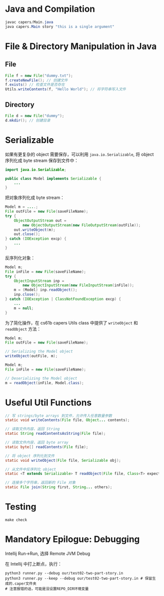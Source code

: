 # Java and Compilation

```java
javac capers/Main.java
java capers.Main story "this is a single argument"
```

# File & Directory Manipulation in Java

## File

```java
File f = new File("dummy.txt");
f.createNewFile(); // 创建文件
f.exists() // 检查文件是否存在
Utils.writeContents(f, "Hello World"); // 将字符串写入文件
```

## Directory

```java
File d = new File("dummy");
d.mkdir(); // 创建目录
```

# Serializable

如果有更复杂的 object 需要保存，可以利用 `java.io.Serializable`, 将 object 序列化成 byte stream 保存到文件中：

```java
import java.io.Serializable;

public class Model implements Serializable {
    ...
}
```

把对象序列化成 byte stream：

```java
Model m = ....;
File outFile = new File(saveFileName);
try {
    ObjectOutputStream out =
        new ObjectOutputStream(new FileOutputStream(outFile));
    out.writeObject(m);
    out.close();
} catch (IOException excp) {
    ...
}
```

反序列化对象：

```java
Model m;
File inFile = new File(saveFileName);
try {
    ObjectInputStream inp =
        new ObjectInputStream(new FileInputStream(inFile));
    m = (Model) inp.readObject();
    inp.close();
} catch (IOException | ClassNotFoundException excp) {
    ...
    m = null;
}
```

为了简化操作，在 cs61b capers Utils class 中提供了 `writeObject` 和 `readObject` 方法：

```java
Model m;
File outFile = new File(saveFileName);

// Serializing the Model object
writeObject(outFile, m);

Model m;
File inFile = new File(saveFileName);

// Deserializing the Model object
m = readObject(inFile, Model.class);
```

# Useful Util Functions

```java
// 写 strings/byte arrays 到文件，允许传入任意数量参数
static void writeContents(File file, Object... contents);

// 读取文件内容，返回 String
static String readContentsAsString(File file);

// 读取文件内容，返回 byte array
static byte[] readContents(File file);

// 将 object 序列化到文件
static void writeObject(File file, Serializable obj);

// 从文件中反序列化 object
static <T extends Serializable> T readObject(File file, Class<T> expectedClass);

// 连接多个字符串，返回新的 File 对象
static File join(String first, String... others);
```

# Testing

```shell
make check
```

# Mandatory Epilogue: Debugging

Intellij Run->Run, 选择 Remote JVM Debug

在 Intellij 中打上断点，执行：

```shell
python3 runner.py --debug our/test02-two-part-story.in
python3 runner.py --keep --debug our/test02-two-part-story.in # 保留生成的.caper文件夹
# 注意报错的话，可能是没设置REPO_DIR环境变量
```
